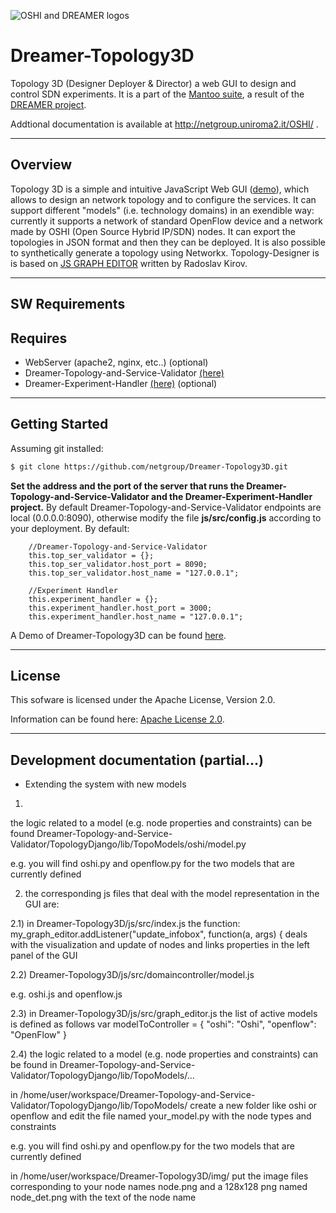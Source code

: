![OSHI and DREAMER logos](http://netgroup.uniroma2.it/twiki/pub/Oshi/WebHome/dreamer-oshi-logo-github-2.png "http://netgroup.uniroma2.it/OSHI")

Dreamer-Topology3D
==================

Topology 3D (Designer Deployer & Director) a web GUI to design and control SDN experiments.
It is a part of the [Mantoo suite](https://github.com/netgroup/Dreamer-Mantoo), a result of the [DREAMER project](http://netgroup.uniroma2.it/DREAMER/). 

Addtional documentation is available at http://netgroup.uniroma2.it/OSHI/ .

----------------------------------------
Overview
----------------------------------------
Topology 3D is a simple and intuitive JavaScript Web GUI  ([demo](http://stud.netgroup.uniroma2.it/OSHI/TopoDesigner)), which allows to design an network topology and to configure the services. It can support different "models" (i.e. technology domains) in an exendible way: currently it supports a network of standard OpenFlow device and a network made by OSHI (Open Source Hybrid IP/SDN) nodes. It can export the topologies in JSON format and then they can be deployed. It is also possible to synthetically generate a topology using Networkx. Topology-Designer is is based on [JS GRAPH EDITOR](https://github.com/rkirov/graph-editor.js) written by Radoslav Kirov.

----------------------------------------
SW Requirements
----------------------------------------

## Requires
- WebServer (apache2, nginx, etc..) (optional)
- Dreamer-Topology-and-Service-Validator [(here)](https://github.com/netgroup/Dreamer-Topology-and-Service-Validator)
- Dreamer-Experiment-Handler [(here)](https://github.com/netgroup/Dreamer-Experiment-Handler.git) (optional)

----------------------------------------
Getting Started
----------------------------------------

Assuming git installed:

```sh
$ git clone https://github.com/netgroup/Dreamer-Topology3D.git
```
**Set the address and the port of the server that runs the Dreamer-Topology-and-Service-Validator and the Dreamer-Experiment-Handler project.** By default Dreamer-Topology-and-Service-Validator endpoints are local (0.0.0.0:8090), otherwise modify the file **js/src/config.js** according to your deployment. 
By default:

		//Dreamer-Topology-and-Service-Validator
		this.top_ser_validator = {};
		this.top_ser_validator.host_port = 8090;
		this.top_ser_validator.host_name = "127.0.0.1";

		//Experiment Handler
		this.experiment_handler = {};
		this.experiment_handler.host_port = 3000;
		this.experiment_handler.host_name = "127.0.0.1";

A Demo of Dreamer-Topology3D can be found [here](http://stud.netgroup.uniroma2.it/OSHI/TopoDesigner).

----------------------------------------
License
----------------------------------------

This sofware is licensed under the Apache License, Version 2.0.

Information can be found here:
 [Apache License 2.0](http://www.apache.org/licenses/LICENSE-2.0).

----------------------------------------
Development documentation (partial...)
----------------------------------------

- Extending the system with new models

1)
the logic related to a model (e.g. node properties and constraints) can be found
Dreamer-Topology-and-Service-Validator/TopologyDjango/lib/TopoModels/oshi/model.py

e.g. you will find oshi.py and openflow.py for the two models that are currently defined

2) the corresponding js files that deal with the model representation in the GUI are:

2.1)
in Dreamer-Topology3D/js/src/index.js
the function:
my_graph_editor.addListener("update_infobox", function(a, args) {
deals with the visualization and update of nodes and links properties in the left panel of the GUI

2.2)
Dreamer-Topology3D/js/src/domaincontroller/model.js 

e.g. oshi.js and openflow.js

2.3)
in Dreamer-Topology3D/js/src/graph_editor.js
the list of active models is defined as follows
 var modelToController = {
    "oshi": "Oshi",
    "openflow": "OpenFlow"
}

2.4) 
the logic related to a model (e.g. node properties and constraints) can be found in
Dreamer-Topology-and-Service-Validator/TopologyDjango/lib/TopoModels/...

in /home/user/workspace/Dreamer-Topology-and-Service-Validator/TopologyDjango/lib/TopoModels/
create a new folder like oshi or openflow and edit the file named your_model.py
with the node types and constraints

e.g. you will find oshi.py and openflow.py for the two models that are currently defined

in /home/user/workspace/Dreamer-Topology3D/img/ put the image files corresponding to your node names
node.png and a 128x128 png named node_det.png with the text of the node name

